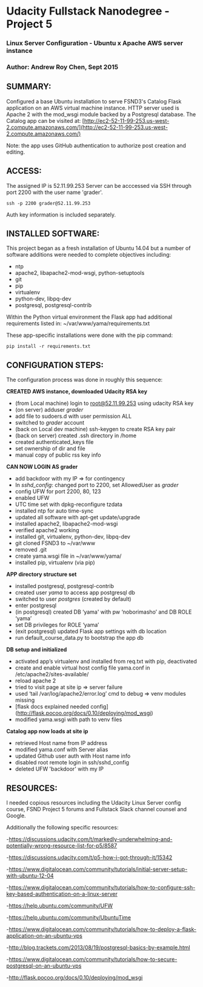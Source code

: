 Udacity Fullstack Nanodegree - Project 5
=====================================================
### Linux Server Configuration - Ubuntu x Apache AWS server instance ###
### Author: Andrew Roy Chen, Sept 2015 ###



SUMMARY:
-----------------------------------------------------
Configured a base Ubuntu installation to serve FSND3's Catalog Flask application on an AWS virtual machine instance. HTTP server used is Apache 2 with the mod_wsgi module backed by a Postgresql database. 
The Catalog app can be visited at:
[http://ec2-52-11-99-253.us-west-2.compute.amazonaws.com/](http://ec2-52-11-99-253.us-west-2.compute.amazonaws.com/)

Note: the app uses GitHub authentication to authorize post creation and editing.



ACCESS:
-----------------------------------------------------
The assigned IP is 52.11.99.253
Server can be acccessed via SSH through port 2200 with the user name 'grader'. 

```
ssh -p 2200 grader@52.11.99.253
```

Auth key information is included separately.



INSTALLED SOFTWARE:
-----------------------------------------------------
This project began as a fresh installation of Ubuntu 14.04 but a number of software additions were needed to complete objectives including:

- ntp
- apache2, libapache2-mod-wsgi, python-setuptools
- git
- pip
- virtualenv
- python-dev, libpq-dev
- postgresql, postgresql-contrib

Within the Python virtual environment the Flask app had additional requirements listed in:
~/var/www/yama/requirements.txt

These app-specific installations were done with the pip command:
```
pip install -r requirements.txt
```



CONFIGURATION STEPS:
-----------------------------------------------------
The configuration process was done in roughly this sequence:

**CREATED AWS instance, downloaded Udacity RSA key**

- (from Local machine) login to root@52.11.99.253 using udacity RSA key
- (on server) adduser *grader*
- add file to sudoers.d with user permission ALL
- switched to *grader* account
- (back on Local dev machine) ssh-keygen to create RSA key pair
- (back on server) created .ssh directory in /home
- created authenticated_keys file
- set ownership of dir and file
- manual copy of public rss key info

**CAN NOW LOGIN AS grader**

- add backdoor with my IP => for contingency
- In *sshd_config*: changed port to 2200, set AllowedUser as *grader*
- config UFW for port 2200, 80, 123
- enabled UFW
- UTC time set with dpkg-reconfigure tzdata
- installed ntp for auto time-sync
- updated all software with apt-get update/upgrade
- installed apache2, libapache2-mod-wsgi
- verified apache2 working
- installed git, virtualenv, python-dev, libpq-dev
- git cloned FSND3 to ~/var/www
- removed .git
- create yama.wsgi file in ~/var/www/yama/
- installed pip, virtualenv (via pip)

**APP directory structure set**

- installed postgresql, postgresql-contrib
- created user *yama* to access app postgresql db
- switched to user *postgres* (created by default)
- enter postgresql
- (in postgresql) created DB ‘yama' with pw ‘noborimasho’ and DB ROLE ‘yama’
- set DB privileges for ROLE ‘yama’
- (exit postgresql) updated Flask app settings with db location
- run default_course_data.py to bootstrap the app db

**DB setup and initialized**

- activated app’s virtualenv and installed from req.txt with pip, deactivated
- create and enable virtual host config file yama.conf in /etc/apache2/sites-available/
- reload apache 2
- tried to visit page at site ip => server failure
- used ‘tail /var/log/apache2/error.log’ cmd to debug => venv modules missing
- [flask docs explained needed config] (http://flask.pocoo.org/docs/0.10/deploying/mod_wsgi)
- modified yama.wsgi with path to venv files

**Catalog app now loads at site ip**

- retrieved Host name from IP address
- modified yama.conf with Server alias
- updated Github user auth with Host name info
- disabled root remote login in ssh/sshd_config
- deleted UFW 'backdoor' with my IP



RESOURCES:
----------------------------------------------------
I needed copious resources including the Udacity Linux Server config course, FSND Project 5 forums and Fullstack Slack channel counsel and Google. 

Additionally the following specific resources:

-https://discussions.udacity.com/t/markedly-underwhelming-and-potentially-wrong-resource-list-for-p5/8587

-https://discussions.udacity.com/t/p5-how-i-got-through-it/15342

-https://www.digitalocean.com/community/tutorials/initial-server-setup-with-ubuntu-12-04

-https://www.digitalocean.com/community/tutorials/how-to-configure-ssh-key-based-authentication-on-a-linux-server

-https://help.ubuntu.com/community/UFW

-https://help.ubuntu.com/community/UbuntuTime

-https://www.digitalocean.com/community/tutorials/how-to-deploy-a-flask-application-on-an-ubuntu-vps

-http://blog.trackets.com/2013/08/19/postgresql-basics-by-example.html

-https://www.digitalocean.com/community/tutorials/how-to-secure-postgresql-on-an-ubuntu-vps

-http://flask.pocoo.org/docs/0.10/deploying/mod_wsgi


